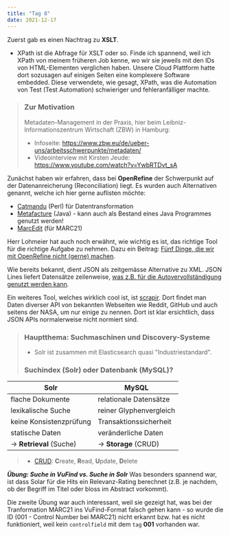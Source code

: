 ```yaml
---
title: "Tag 8"
date: 2021-12-17
---
```


Zuerst gab es einen Nachtrag zu **XSLT**. 

- XPath ist die Abfrage für XSLT oder so. Finde ich spannend, weil ich XPath von meinem früheren Job kenne, wo wir sie jeweils mit den IDs von HTML-Elementen verglichen haben. Unsere Cloud Plattform hatte dort sozusagen auf einigen Seiten eine komplexere Software embedded. Diese verwendete, wie gesagt, XPath, was die Automation von Test (Test Automation) schwieriger und fehleranfälliger machte.

> ### Zur Motivation  
> 
> Metadaten-Management in der Praxis, hier beim Leibniz-Informationszentrum Wirtschaft (ZBW) in Hamburg:
> * Infoseite: <https://www.zbw.eu/de/ueber-uns/arbeitsschwerpunkte/metadaten/>
> * Videointerview mit Kirsten Jeude: <https://www.youtube.com/watch?v=YwbRTDvt_sA>

Zunächst haben wir erfahren, dass bei **OpenRefine** der Schwerpunkt auf der Datenanreicherung (Reconciliation) liegt. Es wurden auch Alternativen genannt, welche ich hier gerne auflisten möchte:

* [Catmandu](https://librecat.org) (Perl) für Datentransformation
* [Metafacture](https://github.com/metafacture/metafacture-core) (Java) - kann auch als Bestand eines Java Programmes genutzt werden!
* [MarcEdit](https://marcedit.reeset.net) (für MARC21)

Herr Lohmeier hat auch noch erwähnt, wie wichtig es ist, das richtige Tool für die richtige Aufgabe zu nehmen. Dazu ein Beitrag: [Fünf Dinge, die wir mit OpenRefine nicht (gerne) machen](https://fdmlab.landesarchiv-bw.de/post/2021-09-fuenf-dinge-die-wir-mit-openrefine-nicht-machen/).

Wie bereits bekannt, dient JSON als zeitgemässe Alternative zu XML. JSON Lines liefert Datensätze zeilenweise, [was z.B. für die Autovervollständigung genutzt werden kann](https://lobid.org/gnd/api#buld_downloads).

Ein weiteres Tool, welches wirklich cool ist, ist [scrapir](https://scrapir.org/). Dort findet man Daten diverser API von bekannten Webseiten wie Reddit, GitHub und auch seitens der NASA, um nur einige zu nennen. Dort ist klar ersichtlich, dass JSON APIs normalerweise nicht normiert sind.

> ### Hauptthema: Suchmaschinen und Discovery-Systeme
>
> * Solr ist zusammen mit Elasticsearch quasi "Industriestandard".
> ### Suchindex (Solr) oder Datenbank (MySQL)?

| Solr                     | MySQL                   |
| ------------------------ | ----------------------- |
| flache Dokumente         | relationale Datensätze  |
| lexikalische Suche       | reiner Glyphenvergleich |
| keine Konsistenzprüfung  | Transaktionssicherheit  |
| statische Daten          | veränderliche Daten     |
| -> **Retrieval** (Suche) | -> **Storage** (CRUD)   |

> * [CRUD](https://de.wikipedia.org/wiki/CRUD): **C**reate, **R**ead, **U**pdate, **D**elete

***Übung: Suche in VuFind vs. Suche in Solr***
Was besonders spannend war, ist dass Solar für die Hits ein Relevanz-Rating berechnet (z.B. je nachdem, ob der Begriff im Titel oder bloss im Abstract vorkommt).

Die zweite Übung war auch interessant, weil sie gezeigt hat, was bei der Tranformation MARC21 ins VuFind-Format falsch gehen kann - so wurde die ID (001 - Control Number bei MARC21) nicht erkannt bzw. hat es nicht funktioniert, weil kein ```controlfield``` mit dem ```tag``` **001** vorhanden war.
